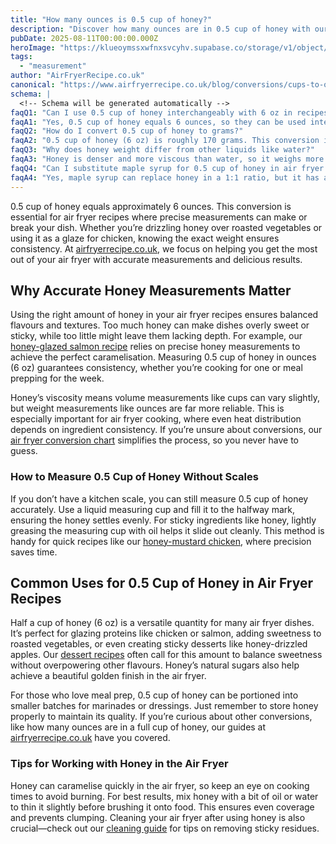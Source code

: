 ```yaml
---
title: "How many ounces is 0.5 cup of honey?"
description: "Discover how many ounces are in 0.5 cup of honey with our simple conversion guide. Perfect for air fryer recipes and precise baking!"
pubDate: 2025-08-11T00:00:00.000Z
heroImage: "https://klueoymssxwfnxsvcyhv.supabase.co/storage/v1/object/public/Shmucket/how-many-ounces-is-0-5-cup-of-honey.webp"
tags:
  - "measurement"
author: "AirFryerRecipe.co.uk"
canonical: "https://www.airfryerrecipe.co.uk/blog/conversions/cups-to-ounces/how-many-ounces-is-0-5-cup-of-honey"
schema: |
  <!-- Schema will be generated automatically -->
faqQ1: "Can I use 0.5 cup of honey interchangeably with 6 oz in recipes?"
faqA1: "Yes, 0.5 cup of honey equals 6 ounces, so they can be used interchangeably in most recipes. However, for baking or air fryer dishes where precision matters, weighing honey with a scale ensures the most accurate results."
faqQ2: "How do I convert 0.5 cup of honey to grams?"
faqA2: "0.5 cup of honey (6 oz) is roughly 170 grams. This conversion is useful for recipes that use metric measurements. Always check your specific honey brand, as density can vary slightly."
faqQ3: "Why does honey weight differ from other liquids like water?"
faqA3: "Honey is denser and more viscous than water, so it weighs more per volume. While 0.5 cup of water is 4 oz, the same volume of honey is 6 oz due to its higher sugar content and thickness."
faqQ4: "Can I substitute maple syrup for 0.5 cup of honey in air fryer recipes?"
faqA4: "Yes, maple syrup can replace honey in a 1:1 ratio, but it has a thinner consistency and milder flavour. Adjust cooking times slightly, as maple syrup may caramelise faster in the air fryer."
---
```

<p>0.5 cup of honey equals approximately 6 ounces. This conversion is essential for air fryer recipes where precise measurements can make or break your dish. Whether you’re drizzling honey over roasted vegetables or using it as a glaze for chicken, knowing the exact weight ensures consistency. At <a href=https://www.airfryerrecipe.co.uk>airfryerrecipe.co.uk</a>, we focus on helping you get the most out of your air fryer with accurate measurements and delicious results.</p>  

<h2>Why Accurate Honey Measurements Matter</h2>  
<p>Using the right amount of honey in your air fryer recipes ensures balanced flavours and textures. Too much honey can make dishes overly sweet or sticky, while too little might leave them lacking depth. For example, our <a href=https://www.airfryerrecipe.co.uk/recipes>honey-glazed salmon recipe</a> relies on precise honey measurements to achieve the perfect caramelisation. Measuring 0.5 cup of honey in ounces (6 oz) guarantees consistency, whether you’re cooking for one or meal prepping for the week.</p>  

<p>Honey’s viscosity means volume measurements like cups can vary slightly, but weight measurements like ounces are far more reliable. This is especially important for air fryer cooking, where even heat distribution depends on ingredient consistency. If you’re unsure about conversions, our <a href=https://www.airfryerrecipe.co.uk/air-fryer-conversion-chart>air fryer conversion chart</a> simplifies the process, so you never have to guess.</p>  

<h3>How to Measure 0.5 Cup of Honey Without Scales</h3>  
<p>If you don’t have a kitchen scale, you can still measure 0.5 cup of honey accurately. Use a liquid measuring cup and fill it to the halfway mark, ensuring the honey settles evenly. For sticky ingredients like honey, lightly greasing the measuring cup with oil helps it slide out cleanly. This method is handy for quick recipes like our <a href=https://www.airfryerrecipe.co.uk/recipe-category/chicken>honey-mustard chicken</a>, where precision saves time.</p>  

<h2>Common Uses for 0.5 Cup of Honey in Air Fryer Recipes</h2>  
<p>Half a cup of honey (6 oz) is a versatile quantity for many air fryer dishes. It’s perfect for glazing proteins like chicken or salmon, adding sweetness to roasted vegetables, or even creating sticky desserts like honey-drizzled apples. Our <a href=https://www.airfryerrecipe.co.uk/recipe-category/dessert>dessert recipes</a> often call for this amount to balance sweetness without overpowering other flavours. Honey’s natural sugars also help achieve a beautiful golden finish in the air fryer.</p>  

<p>For those who love meal prep, 0.5 cup of honey can be portioned into smaller batches for marinades or dressings. Just remember to store honey properly to maintain its quality. If you’re curious about other conversions, like how many ounces are in a full cup of honey, our guides at <a href=https://www.airfryerrecipe.co.uk>airfryerrecipe.co.uk</a> have you covered.</p>  

<h3>Tips for Working with Honey in the Air Fryer</h3>  
<p>Honey can caramelise quickly in the air fryer, so keep an eye on cooking times to avoid burning. For best results, mix honey with a bit of oil or water to thin it slightly before brushing it onto food. This ensures even coverage and prevents clumping. Cleaning your air fryer after using honey is also crucial—check out our <a href=https://www.airfryerrecipe.co.uk/air-fryer-cleaner>cleaning guide</a> for tips on removing sticky residues.</p>

